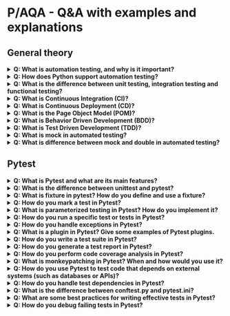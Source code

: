 # P/AQA - Q&A with examples and explanations

## General theory
<details>
<summary><b>Q: What is automation testing, and why is it important?</b></summary>
<b>A:</b>
Automated testing is the process of using software tools to run tests automatically, rather than manually executing tests. Automated testing can be used for many types of software testing, such as functional testing, regression testing, performance testing, and load testing.

Automated testing is important for several reasons:

    Efficiency: Automated testing can run tests faster than manual testing, and it can run tests in parallel, which can save time.

    Accuracy: Automated testing can eliminate human error, which can result in more accurate test results.

    Reusability: Automated tests can be reused, which can save time and effort in the long run.

    Scalability: Automated testing can easily scale to test a large number of scenarios, which may not be feasible with manual testing.

    Cost-effective: Although setting up automated testing can require an initial investment in time and resources, it can ultimately be more cost-effective than manual testing, especially in the long run.

Overall, automated testing can help improve software quality, reduce the time and effort required for testing, and increase the confidence in the software being developed.
</details>

<details>
<summary><b>Q: How does Python support automation testing?</b></summary>
<b>A:</b>
Python is a popular language for automation testing, and it has many built-in and third-party libraries that support 
testing. Here are some ways in which Python supports automation testing:

1. Testing Frameworks: Python has several popular testing frameworks, such as PyTest, unittest, and nose. These 
frameworks provide an easy way to create and run tests, as well as to generate test reports.

2. Selenium WebDriver: Python supports the Selenium WebDriver, which is a powerful tool for automated browser testing. 
The WebDriver allows you to control a web browser, such as Chrome or Firefox, and automate interactions with web pages.

3. Requests library: The Requests library is a Python library that simplifies making HTTP requests in Python. This 
library can be used to test RESTful web services and APIs.

4. Mocking Libraries: Python has several mocking libraries, such as unittest.mock and pytest-mock, which allow you to 
create mock objects and functions for testing.

5. Data Manipulation: Python's built-in data manipulation capabilities, such as dictionaries and lists, can be helpful 
for manipulating and testing data.

Overall, Python's ease of use, readability, and large community of developers make it a great choice for automation 
testing.
</details>

<details>
<summary><b>Q: What is the difference between unit testing, integration testing and functional testing?</b></summary>
<b>A:</b>
Unit testing, integration testing, and functional testing are all types of software testing that serve different 
purposes in ensuring software quality. Here are the differences between these types of testing:

1. Unit Testing: Unit testing is a type of testing that focuses on testing individual units or components of the 
software in isolation. This type of testing is typically done by developers and aims to test the smallest units of 
code, such as functions or methods, to ensure that they work as intended. Unit testing is often automated, and tools 
like PyTest and unittest can be used for this purpose.

2. Integration Testing: Integration testing is a type of testing that focuses on testing the interactions between 
different components or units of the software. Integration testing is done after unit testing, and it aims to ensure 
that the different units of the software work correctly when integrated with each other. This type of testing is often 
done manually or with automated tools, such as Selenium WebDriver.

3. Functional Testing: Functional testing is a type of testing that focuses on testing the software's functionality 
from the end-user's perspective. This type of testing is typically done after integration testing, and it aims to 
ensure that the software works as intended and meets the business requirements. Functional testing can be manual or 
automated and is often done using tools such as Selenium WebDriver or Robot Framework.

In summary, unit testing focuses on testing individual units of code, integration testing focuses on testing the 
interactions between different units of code, and functional testing focuses on testing the software's functionality 
from the end-user's perspective. All three types of testing are important in ensuring software quality, and a 
comprehensive testing strategy often includes all three types of testing.
</details>

<details>
<summary><b>Q: What is Continuous Integration (CI)?</b></summary>
<b>A:</b>
Continuous Integration (CI) is a software development practice where developers regularly integrate their code changes 
into a shared repository, and an automated build and test process is triggered to detect and address issues early in 
the development process. The main goal of CI is to catch integration issues and bugs early and frequently to reduce 
the cost and time required to fix them later.

CI is typically used in conjunction with automation testing to ensure that code changes don't break the existing 
functionality. Here is how CI can be used for automation testing:

1. Code Changes: Developers write and commit their code changes to a shared repository, such as GitHub.

2. Automated Build and Test: When a code change is committed, the CI system automatically triggers a build and test 
process. The CI system compiles the code, builds the application, and runs automated tests, including unit tests, 
integration tests, and functional tests.

3. Test Reports and Notifications: After the automated tests are run, the CI system generates test reports and sends 
notifications to the development team about the test results. If any tests fail, the team is notified so that they
can take immediate action to fix the issues.

4. Code Deployment: Once the code changes pass all tests, the CI system deploys the new code changes to a staging 
environment, where further testing can be performed before deploying the changes to production.

</details>

<details>
<summary><b>Q: What is Continuous Deployment (CD)?</b></summary>
<b>A:</b>
Continuous Deployment (CD) is a software development practice where every code change that passes the automated testing 
phase is automatically deployed to production. CD is an extension of Continuous Integration (CI) and requires a high 
level of automation to be successful.

To use CD for automation testing, you need to ensure that your automated testing is part of the CD pipeline. Here are 
the steps to follow:

1. Build and Test the Code: The code is built and tested as part of the CI process. This ensures that any changes to 
the code are tested and validated before being deployed.

2. Deploy the Code: If the code passes the automated testing, it is automatically deployed to the production 
environment.

3. Test in Production: Automated tests are run in the production environment to ensure that the deployed code is 
working as expected.

4. Rollback: If any issues are detected in the production environment, the deployment is rolled back to the previous 
version.

To implement CD, you need to have a robust automated testing framework that includes unit testing, integration testing, 
and functional testing. You also need to have a good understanding of the production environment and have a plan in 
place for rolling back deployments if necessary.

CD can help reduce the time it takes to deploy new features, reduce the risk of errors and downtime, and increase the 
overall quality of the software. However, it requires a high level of automation and requires careful planning and 
execution to be successful.

</details>

<details>
<summary><b>Q: What is the Page Object Model (POM)?</b></summary>
<b>A:</b>
The Page Object Model (POM) is a design pattern for creating automated tests for web applications. It is based on the 
idea of creating a separate object for each page of the application being tested, and encapsulating the interactions 
and elements of that page within the object. This helps to make tests more maintainable and reusable by decoupling the 
test logic from the UI implementation details.

To use POM for automation testing, you follow these steps:

1. Identify the Pages: Identify the pages of the web application that you want to test, and create a separate page 
object for each page.

2. Encapsulate the Page Elements: For each page object, encapsulate the elements on the page, such as buttons, fields, 
and links, within methods or properties of the page object. This helps to keep the test code clean and readable.

3. Define the Page Interactions: Define the interactions that can be performed on each page, such as clicking buttons 
or filling in form fields, as methods of the page object.

4. Write the Tests: Write the automated tests that use the page objects to interact with the application. The tests 
should call the methods on the page objects to interact with the page elements and verify the expected behavior.

Using the POM for automation testing can help make tests more maintainable and reusable, and can also make them more 
readable and easier to understand. POM can also help improve the test coverage by encouraging a more systematic 
approach to testing.
</details>

<details>
<summary><b>Q: What is Behavior Driven Development (BDD)?</b></summary>
<b>A:</b>
Behavior Driven Development (BDD) is a software development methodology that focuses on the behavior of the software, 
rather than just the implementation. BDD emphasizes collaboration between developers, testers, and business stakeholders
to ensure that the software being developed meets the requirements and behaves as expected in different scenarios. 
BDD involves writing tests in a natural language format that is easily understandable by all stakeholders, and then
implementing the necessary code to pass those tests. The goal of BDD is to ensure that the software being developed 
is well-designed, thoroughly tested, and meets the needs of the business.
</details>

<details>
<summary><b>Q: What is Test Driven Development (TDD)?</b></summary>
<b>A:</b>
Test Driven Development (TDD) is a software development process where tests are written before the code, and the code 
is written to pass the tests. In other words, developers first write automated tests that define the desired behavior 
of the code, then write the code to satisfy those tests. This approach helps to ensure that the code is correct, 
reliable, and maintainable, and that it meets the requirements specified in the tests. TDD is often used in Agile 
software development and is a key part of the continuous integration and delivery process.
</details>

<details>
<summary><b>Q: What is mock in automated testing?</b></summary>
<b>A:</b>
In automated testing, a mock is a test double that allows you to simulate the behavior of a real object in order to 
test other parts of your code. You can use a mock object to replace a real object or function that your code depends 
on, so that you can control its behavior and test your code in isolation.

Here's an example of using the `unittest.mock` module in Python to create a mock object for testing:
```python
from unittest.mock import MagicMock

# Define a function that depends on an external service
def get_data_from_service():
    # Connect to external service and get data
    # ...
    return data

# Define a function that uses the external service function
def process_data():
    data = get_data_from_service()
    # Process the data
    # ...

# Define a test case that uses a mock object to simulate the external service function
def test_process_data_with_mock():
    # Create a mock object for the external service function
    mock_get_data = MagicMock(return_value='test data')
    # Replace the real function with the mock object
    get_data_from_service = mock_get_data
    # Call the function that uses the external service
    process_data()
    # Verify that the mock function was called
    mock_get_data.assert_called_once()

```
In this example, we define a `get_data_from_service` function that connects to an external service to retrieve data, 
and a process_data function that uses `get_data_from_service` to process the data. We then define a test case 
`test_process_data_with_mock` that uses a mock object to simulate the behavior of `get_data_from_service`. We create a 
MagicMock object and replace `get_data_from_service` with the mock object, then call process_data and verify that the 
mock object was called using the `assert_called_once` method. This allows us to test the process_data function in 
isolation, without depending on the external service.

</details>

<details>
<summary><b>Q: What is difference between mock and double in automated testing?</b></summary>
<b>A:</b>
In automated testing, mock and double are both types of test doubles that are used to replace real objects or functions
in order to isolate and control the behavior of the system under test. However, there are some differences between them:

* A mock is a type of test double that is used to verify interactions between objects. It allows you to replace a real 
object or function with a mock object that simulates the behavior of the real object, and then verify that the mock 
object was called with the correct arguments and in the correct order.

* A double is a more general term that refers to any object or function that is used to replace a real object or 
function in order to isolate and control the behavior of the system under test. Doubles can be further categorized into 
types such as mocks, stubs, fakes, and dummies, depending on their specific purpose.

In summary, mock is a specific type of double that is used to verify interactions, while double is a more general term 
that encompasses all types of test doubles.
</details>

## Pytest
<details>
<summary><b>Q: What is Pytest and what are its main features?</b></summary>
<b>A:</b>
Pytest is a popular testing framework for Python that allows you to write simple and scalable tests. Its main features 
include:

* Support for fixture: A fixture is a function that provides a fixed baseline for testing. Pytest offers a powerful 
fixture mechanism that allows you to define and manage fixtures in a flexible way.

* Parameterization: Pytest allows you to run the same test with different inputs by using the @pytest.mark.parametrize 
decorator.

* Markers: Pytest offers a way to mark tests with metadata, allowing you to group and filter tests based on specific 
criteria.

* Plugins: Pytest has a rich ecosystem of plugins that can extend its functionality, such as pytest-cov for code 
coverage, pytest-xdist for distributed testing, and pytest-html for generating HTML reports.

* Assertions: Pytest offers a wide range of built-in assertions, as well as support for third-party assertion libraries.

* Easy test discovery: Pytest has a flexible test discovery mechanism that makes it easy to find and run tests in your 
project.

Overall, Pytest is a flexible and easy-to-use testing framework that is well-suited for a wide range of testing tasks, 
from unit tests to complex integration tests.
</details>

<details>
<summary><b>Q: What is the difference between unittest and pytest?</b></summary>
<b>A:</b>
Both unittest and pytest are testing frameworks for Python, but pytest offers several advantages over unittest:
    
1. Easier test discovery: Pytest uses a more flexible and powerful test discovery mechanism that makes it easier to 
find and run tests in your project. Unittest requires you to explicitly define test cases and test suites, which can be 
more cumbersome.

2. Better reporting: Pytest provides more detailed and informative test reports than unittest, making it easier to 
diagnose and fix issues.

3. Support for fixtures: Pytest offers a powerful fixture mechanism that allows you to define and manage fixtures in a 
flexible way. This makes it easier to write tests that depend on complex setup and teardown procedures.

4. Concise syntax: Pytest provides a more concise syntax for writing tests than unittest, making it easier to write and 
read tests.

5. Support for parameterization: Pytest allows you to run the same test with different inputs by using the 
`@pytest.mark.parametrize` decorator. This makes it easy to write data-driven tests.

6. Plugin system: Pytest has a rich ecosystem of plugins that can extend its functionality, such as pytest-cov for code
coverage, pytest-xdist for distributed testing, and pytest-html for generating HTML reports.

Overall, Pytest offers a more flexible and user-friendly testing experience than unittest, which can make it a better 
choice for many testing tasks.
</details>

<details>
<summary><b>Q: What is fixture in pytest? How do you define and use a fixture?</b></summary>
<b>A:</b>
In Pytest, a fixture is a function that provides a fixed baseline for testing, such as initializing a database 
connection or setting up a temporary file. Fixtures are defined using the @pytest.fixture decorator.

Here's an example of how to define a fixture in Pytest:
```python
import pytest

@pytest.fixture
def my_fixture():
    # Set up the fixture
    my_data = [1, 2, 3]
    return my_data
```
In this example, we define a fixture called my_fixture that returns a list of numbers. The function body can contain 
any setup or teardown code that is needed for the test.

To use a fixture in a test, you can simply pass it as an argument to the test function:
```python
def test_my_test(my_fixture):
    assert len(my_fixture) == 3
```
In this example, we define a test called `test_my_test` that takes the `my_fixture` fixture as an argument. The test 
asserts that the length of the fixture list is equal to 3.

By default, fixtures are "scoped" to the test function, meaning that they are created and destroyed for each test that 
uses them. However, you can also specify other scopes, such as "module" or "session", to control how often the fixture 
is created and destroyed.

Overall, fixtures are a powerful and flexible mechanism in Pytest that allow you to define and manage complex setup and
teardown procedures for your tests.
</details>

<details>
<summary><b>Q: How do you mark a test in Pytest?</b></summary>
<b>A:</b>
You can mark a test in Pytest using the @pytest.mark decorator, followed by the name of the marker. Here's an example:

```python
import pytest

@pytest.mark.my_marker
def test_my_test():
    assert True
```
In this example, we use the `@pytest.mark` decorator to mark the test_my_test function with the `my_marker` marker. You 
can define as many markers as you need, and you can also use markers to group tests together, filter tests based on 
criteria, or apply custom behavior to tests.

To run only the tests that have been marked with a specific marker, you can use the -m option with the pytest command:
```shell
pytest -m my_marker
```
This will run only the tests that have been marked with the `my_marker` marker. You can also use markers to skip or xfail
tests, or to apply custom behavior to tests using plugins or custom hooks.
</details>

<details>
<summary><b>Q: What is parameterized testing in Pytest? How do you implement it?</b></summary>
<b>A:</b>
Parameterized testing in Pytest allows you to run the same test with different inputs, by using the 
`@pytest.mark.parametrize` decorator. Here's an example:

```python
import pytest

@pytest.mark.parametrize("input, expected", [
    (1, 2),
    (2, 3),
    (3, 4),
])
def test_increment(input, expected):
    assert input + 1 == expected
```
In this example, we define a test called `test_increment` that takes two arguments: `input` and `expected`. We use the
`@pytest.mark.parametrize` decorator to define a list of inputs and expected outputs for the test. Pytest will 
automatically generate a separate test case for each input/output pair.

When you run this test, Pytest will execute three separate tests, with inputs of 1, 2, and 3, respectively. The test 
will pass if the output of `input + 1` is equal to the expected output for each case.

Parameterized testing is a powerful technique that can help you test your code more thoroughly and efficiently, 
especially when you have a large number of test cases to run. It can also make it easier to write data-driven tests 
that can adapt to different input scenarios.
</details>

<details>
<summary><b>Q: How do you run a specific test or tests in Pytest?</b></summary>
<b>A:</b>
You can run a specific test or tests in Pytest by specifying the name of the test file, directory, or function on the 
command line. For example:

```shell
pytest test_file.py
pytest test_directory/
pytest test_file.py::test_function
```

In the first example, Pytest will run all the tests in the `test_file.py` file. In the second example, Pytest will run 
all the tests in the `test_directory/` directory (and its subdirectories, if any). In the third example, Pytest will run 
only the test_function test in the `test_file.py` file.

You can also use wildcard characters to run a subset of tests based on their name. For example, if you have tests 
called `test_add`, `test_subtract`, and `test_multiply`, you can run only the addition and multiplication tests by using the 
following command:
</details>

<details>
<summary><b>Q: How do you handle exceptions in Pytest?</b></summary>
<b>A:</b>
You can handle exceptions in Pytest using the `pytest.raises` context manager. This allows you to test that a specific 
exception is raised when a piece of code is executed. Here's an example:

```python
import pytest

def test_my_test():
    with pytest.raises(ValueError):
        raise ValueError
```
In this example, we define a test called `test_my_test` that uses the `pytest.raises` context manager to check that a 
ValueError exception is raised when we execute the raise ValueError statement. If the statement does not raise a 
ValueError, the test will fail.

You can also use the `pytest.raises` context manager to check the message or attributes of the raised exception. 
For example:

```python
def test_my_test():
    with pytest.raises(ValueError, match="some message"):
        raise ValueError("some message")
```
In this example, we check that the ValueError exception that is raised contains the message "some message". If the 
message does not match, the test will fail.

Handling exceptions in Pytest allows you to test that your code behaves correctly under different error conditions, 
and can help you catch and fix bugs more easily.
</details>

<details>
<summary><b>Q: What is a plugin in Pytest? Give some examples of Pytest plugins.</b></summary>
<b>A:</b>
A plugin in Pytest is a piece of code that extends or modifies the behavior of the testing framework. Pytest has a rich
ecosystem of plugins that can be used to add new functionality or customize the behavior of existing features.

Here are some examples of Pytest plugins:

1. pytest-cov: This plugin provides code coverage reporting for your tests, showing you which parts of your code are 
covered by your test suite and which are not.

2. pytest-xdist: This plugin allows you to run your tests in parallel across multiple CPU cores or even multiple
machines, making it faster to run large test suites.

3. pytest-html: This plugin generates HTML reports of your test results, including detailed information about which 
tests passed or failed and why.

4. pytest-bdd: This plugin adds support for behavior-driven development (BDD) testing using the Gherkin syntax.

5. pytest-django: This plugin adds support for testing Django applications using Pytest.

6. pytest-flask: This plugin adds support for testing Flask applications using Pytest.

7. pytest-selenium: This plugin allows you to write automated browser tests using Selenium and Pytest.

These are just a few examples of the many Pytest plugins that are available. Plugins can be installed using pip and can 
be enabled or disabled using command-line options or configuration files.
</details>

<details>
<summary><b>Q: How do you write a test suite in Pytest?</b></summary>
<b>A:</b>
In Pytest, a test suite is simply a collection of test functions that are grouped together for convenience. You can 
create a test suite in Pytest by organizing your test functions into a Python module and running the module with Pytest.
Here's an example

Create a new Python module called test_suite.py:
```python
def test_function_1():
    assert 1 + 1 == 2

def test_function_2():
    assert 2 * 2 == 4
```

Run the test_suite.py module with Pytest:
```shell
pytest test_suite.py
```

This will run both test_function_1 and test_function_2 as part of the same test suite. You can also use wildcard 
characters to run multiple test files at once. For example:
```shell
pytest tests/test_*.py
```
This will run all the test files in the tests/ directory whose name starts with test_.

Overall, creating a test suite in Pytest is simply a matter of organizing your test functions into a logical grouping, 
such as a module or directory. Pytest will automatically discover and run all the tests in the suite, making it easy to
test your code comprehensively.
</details>

<details>
<summary><b>Q: How do you generate a test report in Pytest?</b></summary>
<b>A:</b>
Pytest provides several built-in options for generating test reports, including plain text reports, JUnit-style XML 
reports, and HTML reports. Here are some examples:

Plain text report: You can generate a plain text report of your test results by running Pytest with the -r option:
```shell
pytest -r [chars] [file_or_dir]
```
The [chars] argument specifies the type of report you want to generate, such as -r a for a report that shows all test 
results, or -r f for a report that only shows failed test results. The [file_or_dir] argument specifies the path to the
test file or directory you want to test. For example:
```shell
pytest -r a tests/
```
This will run all the tests in the tests/ directory and generate a report that shows all the results.

JUnit-style XML report: You can generate a JUnit-style XML report of your test results by running Pytest with the 
--junitxml option:
```shell
pytest --junitxml=path/to/report.xml [file_or_dir]
```
This will run all the tests in the [file_or_dir] path and generate an XML report of the results.

HTML report: You can generate an HTML report of your test results using the pytest-html plugin:
```shell
pytest --html=path/to/report.html [file_or_dir]
```
This will run all the tests in the [file_or_dir] path and generate an HTML report of the results.

Overall, Pytest offers a range of options for generating test reports, making it easy to view and analyze your test 
results in a variety of formats.
</details>

<details>
<summary><b>Q: How do you perform code coverage analysis in Pytest?</b></summary>
<b>A:</b>
Pytest has built-in support for code coverage analysis through the coverage package. Here's how to use it.

Install the coverage package:
```shell
pip install coverage
```
Run your tests with coverage:
```shell
coverage run -m pytest [file_or_dir]
```
This will run all the tests in the [file_or_dir] path and generate a coverage report.

View the coverage report:
```shell
coverage report
```
This will display a report of the coverage analysis, showing you which parts of your code are covered by your test suite
and which are not.

You can also generate an HTML coverage report using the coverage html command:
```shell
coverage html
```
This will generate an HTML report of the coverage analysis, which you can view in your web browser.

Overall, code coverage analysis is an important tool for measuring the effectiveness of your test suite and identifying
areas of your code that are not adequately covered. Pytest makes it easy to perform code coverage analysis and generate
reports that can help you improve your testing process.
</details>

<details>
<summary><b>Q: What is monkeypatching in Pytest? When and how would you use it?</b></summary>
<b>A:</b>
Monkeypatching in Pytest is the technique of temporarily modifying a piece of code at runtime, usually for the 
purpose of testing or debugging. This allows you to replace or mock out parts of your code that might be difficult or 
expensive to test in their normal state.

Here's an example of how to use monkeypatching in Pytest:
```python
def test_my_test(monkeypatch):
    def mock_function():
        return "mocked result"

    monkeypatch.setattr("my_module.my_function", mock_function)

    assert my_module.my_function() == "mocked result"
```
In this example, we define a test called `test_my_test` that uses monkeypatching to temporarily replace the
`my_module.my_function function` with a mock function that always returns the string "mocked result". We use the 
`monkeypatch` fixture provided by Pytest to perform the patching.

By using monkeypatching, we can test our code in isolation from other parts of the system, making it easier to diagnose
and fix issues. We can also use monkeypatching to simulate different scenarios or error conditions that might be 
difficult or impossible to reproduce in the normal state of the code.

However, it's important to use monkeypatching judiciously, as it can introduce subtle bugs and make it harder to reason
about the behavior of your code. In general, you should only use monkeypatching when it's necessary to test or debug a 
particular piece of code, and you should always strive to write tests that are as close to the normal state of the code
as possible.
</details>

<details>
<summary><b>Q: How do you use Pytest to test code that depends on external systems (such as databases or APIs)?</b></summary>
<b>A:</b>
Testing code that depends on external systems can be challenging, but Pytest provides several tools and techniques that 
can help. Here are some strategies for testing code that depends on external systems:
1. Use fixtures to set up and tear down external resources: Pytest fixtures can be used to set up and tear down external
resources, such as databases or API clients, before and after each test. This ensures that each test is executed in a 
clean and consistent environment.

2. Use mocking to simulate external systems: If it's not possible or practical to use real external systems in your 
tests, you can use mocking to simulate their behavior. For example, you can use the unittest.mock module to create mock 
objects that mimic the behavior of a database or API client.

3. Use environment variables to configure external systems: You can use environment variables to configure external 
systems, such as providing a different database connection string or API endpoint for testing. This allows you to test
your code against real external systems, but with different configurations that are optimized for testing.

4. Use integration tests for end-to-end testing: Integration tests are tests that exercise the entire system, including
external systems, to ensure that all the components work together correctly. You can use Pytest to write integration 
tests that test your code against real external systems, but be aware that these tests may be slower and more complex 
than unit tests.

Overall, testing code that depends on external systems requires careful planning and a combination of techniques to 
ensure that your tests are comprehensive, reliable, and efficient. By using Pytest's powerful fixtures and mocking 
capabilities, you can write tests that are robust and maintainable, even in the face of complex dependencies.
</details>

<details>
<summary><b>Q: How do you handle test dependencies in Pytest?</b></summary>
<b>A:</b>
In Pytest, you can use fixtures to handle test dependencies. A fixture is a function that provides a set of test data or
services to one or more test functions. Here's an example:

```python
import pytest

@pytest.fixture
def db():
    db = create_database()
    yield db
    delete_database(db)

def test_my_test(db):
    # Use the db fixture to access the database
    result = db.query("SELECT COUNT(*) FROM my_table")
    assert result == 42
```
In this example, we define a fixture called db that creates and tears down a database before and after each test. The 
yield statement indicates the end of the setup phase and the beginning of the teardown phase.

We then define a test called test_my_test that depends on the db fixture. The db fixture is passed as an argument to the
test function, and the test function can use it to access the database and perform queries.

By using fixtures to handle test dependencies, we can ensure that each test is executed in a clean and consistent 
environment, and we can reuse common test data or services across multiple tests.

In addition to fixtures, Pytest also provides other mechanisms for handling test dependencies, such as dependency
injection and test parametrization. These techniques allow you to write more flexible and maintainable tests that are 
easy to extend and customize.
</details>

<details>
<summary><b>Q: What is the difference between conftest.py and pytest.ini?</b></summary>
<b>A:</b>
conftest.py and pytest.ini are both configuration files used in Pytest, but they serve different purposes.

conftest.py is a Python module that contains fixtures and other objects that can be shared across multiple test files. 
When Pytest runs, it automatically discovers and imports all conftest.py files in the current directory and its 
subdirectories. This allows you to define fixtures and other objects that are used by multiple test files, without 
having to repeat the same code in each file.

Here's an example of how to define a fixture in conftest.py:
```python
import pytest

@pytest.fixture
def my_fixture():
    return "Hello, world!"
```
This fixture can then be used in any test file in the same directory or subdirectory as conftest.py.

pytest.ini, on the other hand, is a configuration file that is used to customize the behavior of Pytest itself. You can
use pytest.ini to specify command-line options, configure plugins, define test markers, and more.

Here's an example of how to define a marker in pytest.ini:
```text
[pytest]
markers =
    slow: marks tests as slow (deselect with '-m "not slow"')
```
This defines a `slow` marker that can be used to select or deselect tests based on their speed.

Overall, `conftest.py` is used to define fixtures and other shared objects, while `pytest.ini` is used to customize the 
behavior of Pytest itself. By using both files together, you can write more modular and flexible test code that is easy
to maintain and extend.
</details>

<details>
<summary><b>Q: What are some best practices for writing effective tests in Pytest?</b></summary>
<b>A:</b>
Here are some best practices for writing effective tests in Pytest:

1. Keep tests small and focused: Each test should test one small piece of functionality, and should be easy to 
understand and maintain.

2. Use descriptive test names: Test names should describe what the test is testing, and should be easy to understand and
read.

3. Use fixtures to reduce code duplication: Fixtures can be used to share setup and teardown code across multiple tests,
reducing code duplication and making tests easier to maintain.

4. Use markers to group tests and select subsets: Markers can be used to group tests together and select subsets of tests
to run based on their markers.

5. Use parametrization to test multiple scenarios: Parametrization allows you to run the same test with different inputs
or parameters, making it easy to test multiple scenarios with minimal code duplication.

6. Use assertions to check expected behavior: Each test should include one or more assertions that check the expected 
behavior of the code being tested.

7. Use mocks and patching sparingly: Mocking and patching should be used sparingly, as they can make tests harder to 
read and understand. Only use them when necessary to test complex or external functionality.

8. Use code coverage analysis to ensure comprehensive testing: Code coverage analysis can be used to ensure that all 
parts of your code are tested, and can help you identify areas that need additional testing.

Overall, writing effective tests in Pytest requires a combination of good coding practices, such as keeping tests small 
and focused, and using Pytest-specific features, such as fixtures and markers, to write clean, readable, and maintainable
tests. By following these best practices, you can ensure that your tests are reliable, thorough, and effective at catching
bugs and regressions.

</details>

<details>
<summary><b>Q: How do you debug failing tests in Pytest?</b></summary>
<b>A:</b>
Debugging failing tests in Pytest can be challenging, but Pytest provides several tools and techniques that can help. 
Here are some strategies for debugging failing tests:

1. Use verbose output to see more information: You can use the `-v` or `--verbose` option to Pytest to see more detailed 
output about each test. This can help you identify which test is failing and why.

2. Use the `pdb` debugger to step through failing tests: You can use the built-in Python debugger `pdb` to step through your
failing tests and inspect the state of your code at each step. To use `pdb`, add the `--pdb` option to Pytest, or use the 
`pytest.set_trace()` function to drop into the debugger at a specific point in your test.

3. Use the `-x` option to stop on first failure: You can use the `-x` or `--exitfirst` option to Pytest to stop execution as 
soon as the first test fails. This can help you quickly identify and fix issues without having to run the entire test suite.

4. Use `assert` statements to check intermediate results: You can use `assert` statements throughout your test code to check
intermediate results and identify where the code is failing.

5. Use the `--pdbcls` option to use a custom debugger: You can use the `--pdbcls` option to Pytest to specify a custom 
debugger to use instead of the default `pdb`. This can be useful if you prefer a different debugger or want to customize 
the debugging experience.

Overall, debugging failing tests in Pytest requires a combination of good debugging practices, such as using verbose 
output and the `pdb` debugger, and Pytest-specific techniques, such as using the -x option to stop on first failure. By 
using these tools and techniques, you can quickly diagnose and fix issues in your test code, ensuring that your tests 
are reliable and effective.
</details>
